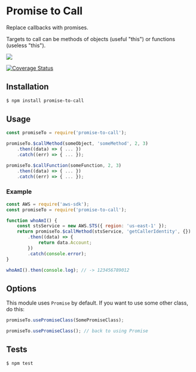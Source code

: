 # Promise to Call

Replace callbacks with promises.

Targets to call can be methods of objects (useful "this") or functions (useless "this").

![](https://travis-ci.org/aercolino/promise-to-call.svg?branch=master)

[![Coverage Status](https://coveralls.io/repos/github/aercolino/promise-to-call/badge.svg?branch=master)](https://coveralls.io/github/aercolino/promise-to-call?branch=master)


## Installation

```bash
$ npm install promise-to-call
```




## Usage

```js
const promiseTo = require('promise-to-call');

promiseTo.$callMethod(someObject, 'someMethod', 2, 3)
    .then((data) => { ... })
    .catch((err) => { ... });

promiseTo.$callFunction(someFunction, 2, 3)
    .then((data) => { ... })
    .catch((err) => { ... });
```



### Example

```js
const AWS = require('aws-sdk');
const promiseTo = require('promise-to-call');

function whoAmI() {
    const stsService = new AWS.STS({ region: 'us-east-1' });
    return promiseTo.$callMethod(stsService, 'getCallerIdentity', {})
        .then((data) => {
            return data.Account;
        })
        .catch(console.error);
}

whoAmI().then(console.log); // -> 123456789012
```


## Options

This module uses `Promise` by default. If you want to use some other class, do this: 

```js
promiseTo.usePromiseClass(SomePromiseClass);

promiseTo.usePromiseClass(); // back to using Promise
```




## Tests

```bash
$ npm test
```
